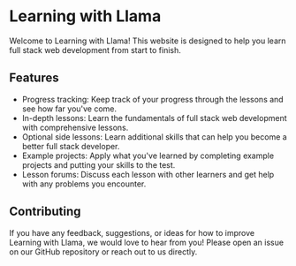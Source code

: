 # Learning with Llama

Welcome to Learning with Llama! This website is designed to help you learn full stack web development from start to finish.

## Features

-   Progress tracking: Keep track of your progress through the lessons and see how far you've come.
-   In-depth lessons: Learn the fundamentals of full stack web development with comprehensive lessons.
-   Optional side lessons: Learn additional skills that can help you become a better full stack developer.
-   Example projects: Apply what you've learned by completing example projects and putting your skills to the test.
-   Lesson forums: Discuss each lesson with other learners and get help with any problems you encounter.

## Contributing

If you have any feedback, suggestions, or ideas for how to improve Learning with Llama, we would love to hear from you! Please open an issue on our GitHub repository or reach out to us directly.
